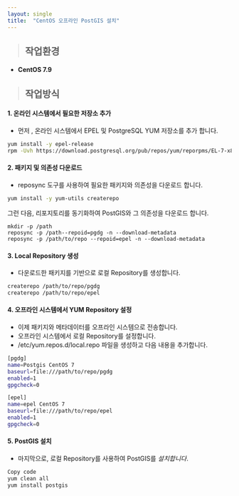 ```yaml
---
layout: single
title:  "CentOS 오프라인 PostGIS 설치"
---
```




> ## **작업환경**

- #### CentOS 7.9

  

> ## 작업방식



#### **1. 온라인 시스템에서 필요한 저장소 추가**

-  먼저 , 온라인 시스템에서 EPEL 및 PostgreSQL YUM 저장소를 추가 합니다.

```sh
yum install -y epel-release
rpm -Uvh https://download.postgresql.org/pub/repos/yum/reporpms/EL-7-x86_64/pgdg-redhat-repo-latest.noarch.rpm
```



#### **2. 패키지 및 의존성 다운로드** 

- reposync 도구를 사용하여 필요한 패키지와 의존성을 다운로드 합니다.

```sh
yum install -y yum-utils createrepo
```

그런 다음, 리포지토리를 동기화하여 PostGIS와 그 의존성을 다운로드 합니다.

```
mkdir -p /path
reposync -p /path--repoid=pgdg -n --download-metadata
reposync -p /path/to/repo --repoid=epel -n --download-metadata
```



#### **3. Local Repository 생성**

- 다운로드한 패키지를 기반으로 로컬 Repository를 생성합니다.

```sh
createrepo /path/to/repo/pgdg
createrepo /path/to/repo/epel
```



#### **4. 오프라인 시스템에서 YUM Repository 설정**

- 이제 패키지와 메타데이터를 오프라인 시스템으로 전송합니다.
- 오프라인 시스템에서 로컬 Repository를 설정합니다.
- /etc/yum.repos.d/local.repo 파일을 생성하고 다음 내용을 추가합니다.

```sh
[pgdg]
name=Postgis CentOS 7 
baseurl=file:///path/to/repo/pgdg
enabled=1
gpgcheck=0

[epel]
name=epel CentOS 7
baseurl=file:///path/to/repo/epel
enabled=1
gpgcheck=0
```



#### **5. PostGIS 설치**

- 마지막으로, 로컬 Repository를 사용하여 PostGIS를 *설치합니다*.

```sh
Copy code
yum clean all
yum install postgis
```



